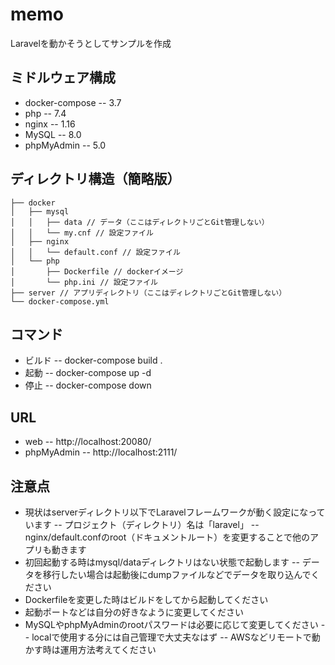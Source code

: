 # memo

Laravelを動かそうとしてサンプルを作成

## ミドルウェア構成

- docker-compose
 -- 3.7
- php
 -- 7.4
- nginx
 -- 1.16
- MySQL
 -- 8.0
- phpMyAdmin
 -- 5.0

## ディレクトリ構造（簡略版）

```
├── docker
│   ├── mysql
│   │   ├── data // データ（ここはディレクトリごとGit管理しない）
│   │   └── my.cnf // 設定ファイル
│   ├── nginx
│   │   └── default.conf // 設定ファイル
│   └── php
│       ├── Dockerfile // dockerイメージ
│       └── php.ini // 設定ファイル
├── server // アプリディレクトリ（ここはディレクトリごとGit管理しない）
└── docker-compose.yml
```

## コマンド

- ビルド
 -- docker-compose build .
- 起動
 -- docker-compose up -d
- 停止
 -- docker-compose down

## URL

- web
 -- http://localhost:20080/
- phpMyAdmin
 -- http://localhost:2111/

## 注意点

- 現状はserverディレクトリ以下でLaravelフレームワークが動く設定になっています
 -- プロジェクト（ディレクトリ）名は「laravel」
 -- nginx/default.confのroot（ドキュメントルート）を変更することで他のアプリも動きます
- 初回起動する時はmysql/dataディレクトリはない状態で起動します
 -- データを移行したい場合は起動後にdumpファイルなどでデータを取り込んでください
- Dockerfileを変更した時はビルドをしてから起動してください
- 起動ポートなどは自分の好きなように変更してください
- MySQLやphpMyAdminのrootパスワードは必要に応じて変更してください
 -- localで使用する分には自己管理で大丈夫なはず
 -- AWSなどリモートで動かす時は運用方法考えてください
